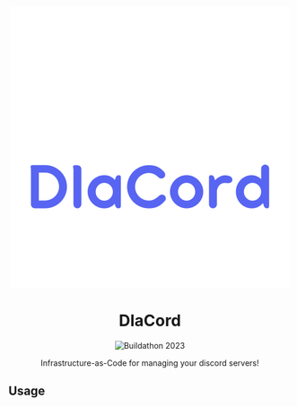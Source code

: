 <div align="center">
<img src="assets/logo.png" alt="Diacord logo, includes the project name with discord colors and a sun on top of the I following the word Dia in Spanish." />

# DIaCord

![Buildathon 2023](https://img.shields.io/badge/Discord%20Developers-Buildathon%202023-violet?logo=discord)

Infrastructure-as-Code for managing your discord servers!

</div>

## Usage
